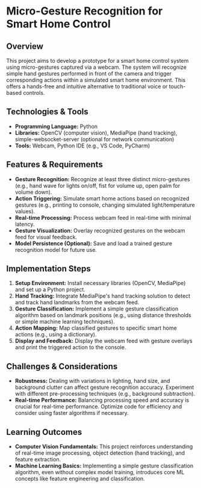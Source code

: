 # Micro-Gesture Recognition for Smart Home Control

## Overview

This project aims to develop a prototype for a smart home control system using micro-gestures captured via a webcam.  The system will recognize simple hand gestures performed in front of the camera and trigger corresponding actions within a simulated smart home environment. This offers a hands-free and intuitive alternative to traditional voice or touch-based controls.

## Technologies & Tools

- **Programming Language:** Python
- **Libraries:** OpenCV (computer vision), MediaPipe (hand tracking),  simple-websocket-server (optional for network communication)
- **Tools:**  Webcam, Python IDE (e.g., VS Code, PyCharm)

## Features & Requirements

- **Gesture Recognition:**  Recognize at least three distinct micro-gestures (e.g., hand wave for lights on/off, fist for volume up, open palm for volume down).
- **Action Triggering:**  Simulate smart home actions based on recognized gestures (e.g., printing to console,  changing simulated light/temperature values).
- **Real-time Processing:**  Process webcam feed in real-time with minimal latency.
- **Gesture Visualization:**  Overlay recognized gestures on the webcam feed for visual feedback.
- **Model Persistence (Optional):**  Save and load a trained gesture recognition model for future use.

## Implementation Steps

1. **Setup Environment:** Install necessary libraries (OpenCV, MediaPipe) and set up a Python project.
2. **Hand Tracking:** Integrate MediaPipe's hand tracking solution to detect and track hand landmarks from the webcam feed.
3. **Gesture Classification:** Implement a simple gesture classification algorithm based on landmark positions (e.g., using distance thresholds or simple machine learning techniques).
4. **Action Mapping:** Map classified gestures to specific smart home actions (e.g., using a dictionary).
5. **Display and Feedback:** Display the webcam feed with gesture overlays and print the triggered action to the console.


## Challenges & Considerations

- **Robustness:**  Dealing with variations in lighting, hand size, and background clutter can affect gesture recognition accuracy.  Experiment with different pre-processing techniques (e.g., background subtraction).
- **Real-time Performance:**  Balancing processing speed and accuracy is crucial for real-time performance.  Optimize code for efficiency and consider using faster algorithms if necessary.


## Learning Outcomes

- **Computer Vision Fundamentals:** This project reinforces understanding of real-time image processing, object detection (hand tracking), and feature extraction.
- **Machine Learning Basics:** Implementing a simple gesture classification algorithm, even without complex model training, introduces core ML concepts like feature engineering and classification.

